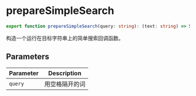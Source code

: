 <!--
 * @Author: haifeng.lu haifeng.lu@ly.com
 * @Date: 2022-08-23 11:37:51
 * @LastEditors: haifeng.lu
 * @LastEditTime: 2023-03-15 10:34:17
 * @Description: 
-->
# prepareSimpleSearch

```ts
export function prepareSimpleSearch(query: string): (text: string) => SearchResult | null;
```

构造一个运行在目标字符串上的简单搜索回调函数。

## Parameters

| Parameter | Description |
|-----------|-------------|
| `query` | 用空格隔开的词 |
